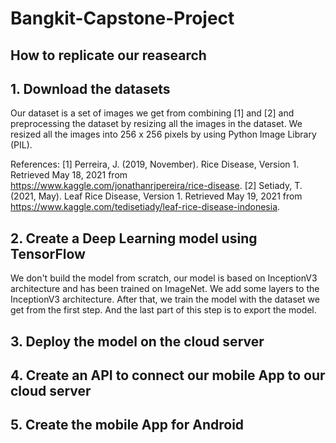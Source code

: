 # Bangkit-Capstone-Project
## How to replicate our reasearch

## 1. Download the datasets
Our dataset is a set of images we get from combining [1] and [2] and preprocessing the dataset by resizing all the images in the dataset. We resized all the images into 256 x 256 pixels by using Python Image Library (PIL).

References:
[1] Perreira, J. (2019, November). Rice Disease, Version 1. Retrieved May 18, 2021 from https://www.kaggle.com/jonathanrjpereira/rice-disease.
[2] Setiady, T. (2021, May). Leaf Rice Disease, Version 1. Retrieved May 19, 2021 from https://www.kaggle.com/tedisetiady/leaf-rice-disease-indonesia.

## 2. Create a Deep Learning model using TensorFlow
We don't build the model from scratch, our model is based on InceptionV3 architecture and has been trained on ImageNet. We add some layers to the InceptionV3 architecture.
After that, we train the model with the dataset we get from the first step. And the last part of this step is to export the model.

## 3. Deploy the model on the cloud server

## 4. Create an API to connect our mobile App to our cloud server

## 5. Create the mobile App for Android


